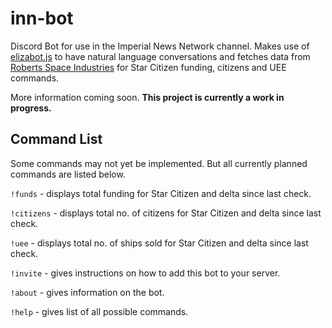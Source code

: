 # inn-bot
Discord Bot for use in the Imperial News Network channel. Makes use of [elizabot.js](http://www.masswerk.at/elizabot/) to have natural language conversations and fetches data from [Roberts Space Industries](https://robertsspaceindustries.com/) for Star Citizen funding, citizens and UEE commands.

More information coming soon. **This project is currently a work in progress.**

## Command List
Some commands may not yet be implemented. But all currently planned commands are listed
below.

`!funds` - displays total funding for Star Citizen and delta since last check.

`!citizens` - displays total no. of citizens for Star Citizen and delta since last check.

`!uee` - displays total no. of ships sold for Star Citizen and delta since last check.

`!invite` - gives instructions on how to add this bot to your server.

`!about` - gives information on the bot.

`!help` - gives list of all possible commands.
